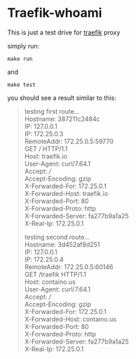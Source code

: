 # Traefik-whoami

This is just a test drive for [traefik](http://traefik.io) proxy

simply run:

```terminal
make run
```

and

```terminal
make test
```

you should see a result similar to this:

> testing first route...  
Hostname: 387211c2484c  
IP: 127.0.0.1  
IP: 172.25.0.3  
RemoteAddr: 172.25.0.5:59770  
GET / HTTP/1.1  
Host: traefik.io  
User-Agent: curl/7.64.1  
Accept: */*  
Accept-Encoding: gzip  
X-Forwarded-For: 172.25.0.1  
X-Forwarded-Host: traefik.io  
X-Forwarded-Port: 80  
X-Forwarded-Proto: http  
X-Forwarded-Server: fa277b9a1a25  
X-Real-Ip: 172.25.0.1  
>  
> testing second route...  
Hostname: 3d452af8d251  
IP: 127.0.0.1  
IP: 172.25.0.4  
RemoteAddr: 172.25.0.5:60146  
GET /traefik HTTP/1.1  
Host: containo.us  
User-Agent: curl/7.64.1  
Accept: */*  
Accept-Encoding: gzip  
X-Forwarded-For: 172.25.0.1  
X-Forwarded-Host: containo.us  
X-Forwarded-Port: 80  
X-Forwarded-Proto: http  
X-Forwarded-Server: fa277b9a1a25  
X-Real-Ip: 172.25.0.1  
